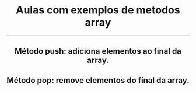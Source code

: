 <h1 align="center">Aulas com exemplos de metodos array</h1>

---

<h2 align="center">Método push: <strong>adiciona</strong> elementos ao final da array.</h2>

<h2 align="center">Método pop: <strong>remove</strong> elementos do final da array.</h2>